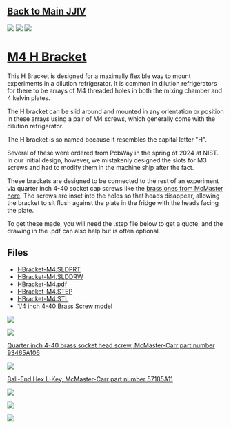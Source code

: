 ## [Back to Main JJIV](../)


![](images/qrcode.png)
![](images/qrcode-page.png)
![](images/h-bracket-photo.jpg)


# [M4 H Bracket](https://github.com/lafefspietz/jjiv/tree/main/h-bracket)

This H Bracket is designed for a maximally flexible way to mount experiments in a dilution refrigerator. It is common in dilution refrigerators for there to be arrays of M4 threaded holes in both the mixing chamber and 4 kelvin plates. 

The H bracket can be slid around and mounted in any orientation or position in these arrays using a pair of M4 screws, which generally come with the dilution refrigerator.  

The H bracket is so named because it resembles the capital letter "H".

Several of these were ordered from PcbWay in the spring of 2024 at NIST.  In our initial design, however, we mistakenly designed the slots for M3 screws and had to modify them in the machine ship after the fact. 

These brackets are designed to be connected to the rest of an experiment via quarter inch 4-40 socket cap screws like the [brass ones from McMaster here](https://www.mcmaster.com/57185A11/). The screws are inset into the holes so that heads disappear, allowing the bracket to sit flush against the plate in the fridge with the heads facing the plate.   


To get these made, you will need the .step file below to get a quote, and the drawing in the .pdf can also help but is often optional. 

## Files

 - [HBracket-M4.SLDPRT](HBracket-M4.SLDPRT)
 - [HBracket-M4.SLDDRW](HBracket-M4.SLDDRW)
 - [HBracket-M4.pdf](HBracket-M4.pdf)
 - [HBracket-M4.STEP](HBracket-M4.STEP)
 - [HBracket-M4.STL](HBracket-M4.STL)
 - [1/4 inch 4-40 Brass Screw model](93465A106_Brass-Socket-Head-Screw.SLDPRT)

![](images/dimensioned-drawing.png)

![](images/solidworks-render.png)

[Quarter inch 4-40 brass socket head screw, McMaster-Carr part number 93465A106](https://www.mcmaster.com/93465A106/)

[![](images/4-40-quarter-inch-screw-drawing.png)](https://www.mcmaster.com/93465A106/)

[Ball-End Hex L-Key, McMaster-Carr part number 57185A11](https://www.mcmaster.com/57185A11/)

[![](images/Hex-L-key-3-32nd-drawing.png)](https://www.mcmaster.com/57185A11/)


[![](images/M4-10mm-brass-screw.png)](https://www.mcmaster.com/90349A109/)

[![](images/Hex-L-key-3mm-drawing.png)](https://www.mcmaster.com/6958A13/)